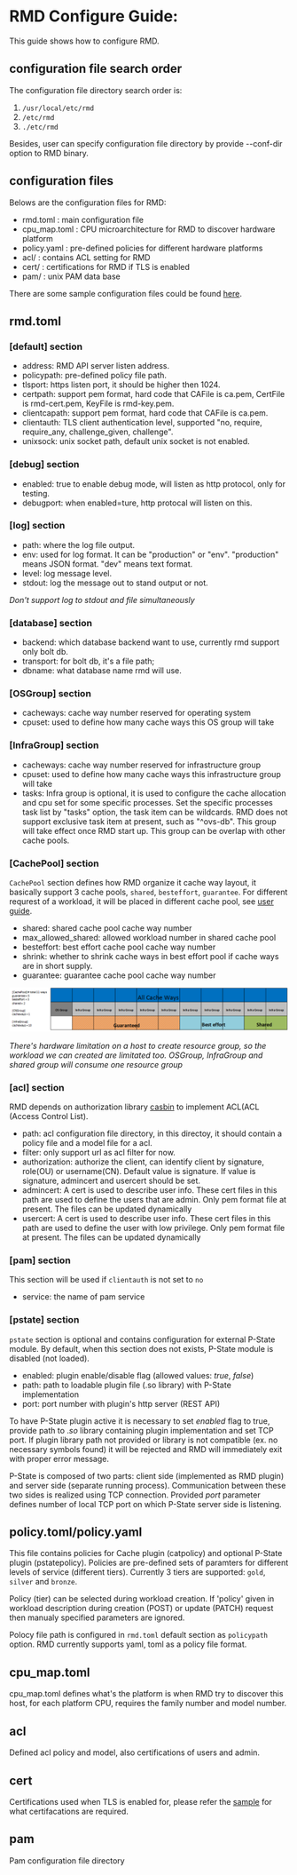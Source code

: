 # RMD Configure Guide:

This guide shows how to configure RMD.

## configuration file search order

The configuration file directory search order is:

1. `/usr/local/etc/rmd`
2. `/etc/rmd`
3. `./etc/rmd`

Besides, user can specify configuration file directory by provide --conf-dir option
to RMD binary.

## configuration files

Belows are the configuration files for RMD:

* rmd.toml : main configuration file
* cpu_map.toml : CPU microarchitecture for RMD to discover hardware platform
* policy.yaml : pre-defined policies for different hardware platforms
* acl/ : contains ACL setting for RMD
* cert/ : certifications for RMD if TLS is enabled
* pam/ : unix PAM data base

There are some sample configuration files could be found [here](../etc/rmd).

## rmd.toml

### [default] section
* address: RMD API server listen address.
* policypath: pre-defined policy file path.
* tlsport: https listen port, it should be higher then 1024.
* certpath: support pem format, hard code that CAFile is ca.pem, CertFile is rmd-cert.pem, KeyFile is rmd-key.pem.
* clientcapath: support pem format, hard code that CAFile is ca.pem.
* clientauth: TLS client authentication level, supported "no, require, require_any, challenge_given, challenge".
* unixsock: unix socket path, default unix socket is not enabled.

### [debug] section
* enabled: true to enable debug mode, will listen as http protocol, only for testing.
* debugport: when enabled=ture, http protocal will listen on this.

### [log] section
* path: where the log file output.
* env: used for log format. It can be "production" or "env". "production" means JSON format. "dev" means text format.
* level: log message level.
* stdout: log the message out to stand output or not.

*Don't support log to stdout and file simultaneously*

### [database] section
* backend: which database backend want to use, currently rmd support only bolt db.
* transport: for bolt db, it's a file path;
* dbname: what database name rmd will use.


### [OSGroup] section
* cacheways: cache way number reserved for operating system
* cpuset: used to define how many cache ways this OS group will take

### [InfraGroup] section
* cacheways: cache way number reserved for infrastructure group
* cpuset: used to define how many cache ways this infrastructure group will take
* tasks: Infra group is optional, it is used to configure the cache allocation and cpu set for some specific processes. Set the specific processes task list by "tasks" option, the task item can be wildcards. RMD does not support exclusive task item at present, such as "^ovs-db". This group will take effect once RMD start up. This group can be overlap with other cache pools.

### [CachePool] section
`CachePool` section defines how RMD organize it cache way layout, it basically support 3 cache pools, `shared`, `besteffort`, `guarantee`. For different requrest of a workload, it will be placed in different cache pool, see [user guide](UserGuide.md).

* shared: shared cache pool cache way number
* max_allowed_shared: allowed workload number in shared cache pool
* besteffort: best effort cache pool cache way number
* shrink: whether to shrink cache ways in best effort pool if cache ways are in short supply.
* guarantee: guarantee cache pool cache way number

![Cache pool layout example](pic/rmd_pools.png)

*There's hardware limitation on a host to create resource group, so the workload we can created are limitated too. OSGroup, InfraGroup and shared group will consume one resource group*

### [acl] section

RMD depends on authorization library [casbin](https://github.com/casbin/casbin) to implement ACL(ACL (Access Control List).

* path: acl configuration file directory, in this directoy, it should contain a policy file and a model file for a acl.
* filter: only support url as acl filter for now.
* authorization: authorize the client, can identify client by signature, role(OU) or username(CN). Default value is signature. If value is signature, admincert     and usercert should be set.
* admincert: A cert is used to describe user info. These cert files in this path are used to define the users that are admin. Only pem format file at present. The files can be updated dynamically
* usercert: A cert is used to describe user info. These cert files in this path are used to define the user with low privilege. Only pem format file at present. The files can be updated dynamically

### [pam] section
This section will be used if `clientauth` is not set to `no`
* service: the name of pam service

### [pstate] section
`pstate` section is optional and contains configuration for external P-State module. By default, when this section does not exists, P-State module is disabled (not loaded).

* enabled: plugin enable/disable flag (allowed values: *true*, *false*)
* path: path to loadable plugin file (.so library) with P-State implementation
* port: port number with plugin's http server (REST API)

To have P-State plugin active it is necessary to set *enabled* flag to true, provide path to .*so* library containing plugin implementation and set TCP port. If plugin library path not provided or library is not compatible (ex. no necessary symbols found) it will be rejected and RMD will immediately exit with proper error message.

P-State is composed of two parts: client side (implemented as RMD plugin) and server side (separate running process). Communication between these two sides is realized using TCP connection. Provided *port* parameter defines number of local TCP port on which P-State server side is listening.

## policy.toml/policy.yaml
This file contains policies for Cache plugin (catpolicy) and optional P-State plugin (pstatepolicy). Policies are pre-defined sets of paramters for different levels of service (different tiers). Currently 3 tiers are supported: `gold`, `silver` and `bronze`.

Policy (tier) can be selected during workload creation. If 'policy' given in workload description during creation (POST) or update (PATCH) request then manualy specified parameters
are ignored.

Polocy file path is configured in `rmd.toml` default section as `policypath` option. RMD currently supports yaml, toml as a policy file format.

## cpu_map.toml

cpu_map.toml defines what's the platform is when RMD try to discover this host, for each platform CPU, requires the family number and model number.

## acl

Defined acl policy and model, also certifications of users and admin.

## cert

Certifications used when TLS is enabled for, please refer the [sample](../etc/rmd/cert) for what certifacations are required.

## pam

Pam configuration file directory
